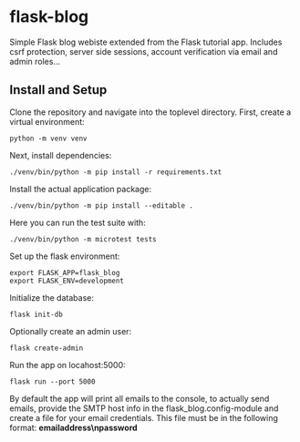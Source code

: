 # flask-blog
Simple Flask blog webiste extended from the Flask tutorial app.
Includes csrf protection, server side sessions, account verification via email and admin roles...


## Install and Setup

Clone the repository and navigate into the toplevel directory.
First, create a virtual environment:

    python -m venv venv


Next, install dependencies:

    ./venv/bin/python -m pip install -r requirements.txt


Install the actual application package:

    ./venv/bin/python -m pip install --editable .


Here you can run the test suite with:

    ./venv/bin/python -m microtest tests


Set up the flask environment:

    export FLASK_APP=flask_blog
    export FLASK_ENV=development


Initialize the database:

    flask init-db


Optionally create an admin user:

    flask create-admin


Run the app on locahost:5000:

    flask run --port 5000


By default the app will print all emails to the console, to actually send emails,
provide the SMTP host info in the flask_blog.config-module and create a file for your email
credentials. This file must be in the following format: **emailaddress\npassword**
